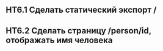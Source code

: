 ## HT6.1 Сделать статический экспорт /
## HT6.2 Сделать страницу /person/id, отображать имя человека
